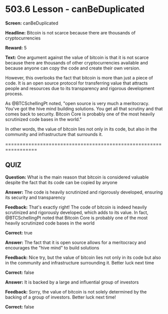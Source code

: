 # 503.6 Lesson - canBeDuplicated

**Screen:** canBeDuplicated

**Headline:** Bitcoin is not scarce because there are thousands of cryptocurrencies

**Reward:** 5

**Text:** One argument against the value of bitcoin is that it is not scarce because there are thousands of other cryptocurrencies available and because anyone can copy the code and create their own version.

However, this overlooks the fact that bitcoin is more than just a piece of code. It is an open source protocol for transferring value that attracts people and resources due to its transparency and rigorous development process.

As @BTCSchellingPt noted, &quot;open source is very much a meritocracy. You&#x27;ve got the hive mind building solutions. You get all that scrutiny and that comes back to security. Bitcoin Core is probably one of the most heavily scrutinized code bases in the world.&quot;

In other words, the value of bitcoin lies not only in its code, but also in the community and infrastructure that surrounds it.


=================================================================

## QUIZ

**Question:** What is the main reason that bitcoin is considered valuable despite the fact that its code can be copied by anyone


**Answer:** The code is heavily scrutinized and rigorously developed, ensuring its security and transparency

**Feedback:** That&#x27;s exactly right! The code of bitcoin is indeed heavily scrutinized and rigorously developed, which adds to its value. In fact, @BTCSchellingPt noted that Bitcoin Core is probably one of the most heavily scrutinized code bases in the world

**Correct:** true

**Answer:** The fact that it is open source allows for a meritocracy and encourages the &quot;hive mind&quot; to build solutions

**Feedback:** Nice try, but the value of bitcoin lies not only in its code but also in the community and infrastructure surrounding it. Better luck next time

**Correct:** false

**Answer:** It is backed by a large and influential group of investors

**Feedback:** Sorry, the value of bitcoin is not solely determined by the backing of a group of investors. Better luck next time!

**Correct:** false


<figure><img src="../.gitbook/assets/503-06.png" alt=""><figcaption></figcaption></figure>

